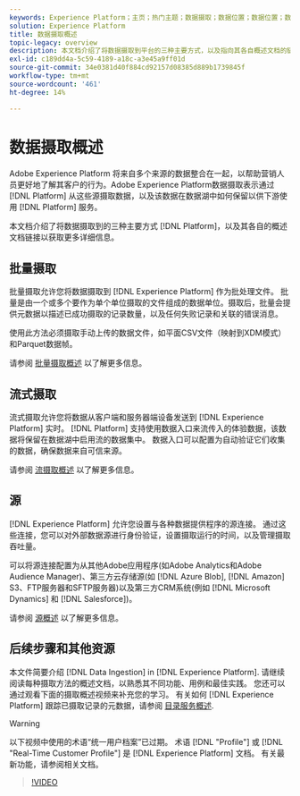 ```yaml
---
keywords: Experience Platform；主页；热门主题；数据摄取；数据位置；数据位置；数据管理；数据管理；谱系；谱系；批量；批量；摄取数据
solution: Experience Platform
title: 数据摄取概述
topic-legacy: overview
description: 本文档介绍了将数据摄取到平台的三种主要方式，以及指向其各自概述文档的链接，以获取更多详细信息。
exl-id: c189dd4a-5c59-4189-a18c-a3e45a9ff01d
source-git-commit: 34e0381d40f884cd92157d08385d889b1739845f
workflow-type: tm+mt
source-wordcount: '461'
ht-degree: 14%

---
```


# 数据摄取概述

Adobe Experience Platform 将来自多个来源的数据整合在一起，以帮助营销人员更好地了解其客户的行为。Adobe Experience Platform数据摄取表示通过 [!DNL Platform] 从这些源摄取数据，以及该数据在数据湖中如何保留以供下游使用 [!DNL Platform] 服务。

本文档介绍了将数据摄取到的三种主要方式 [!DNL Platform]，以及其各自的概述文档链接以获取更多详细信息。

## 批量摄取

批量摄取允许您将数据摄取到 [!DNL Experience Platform] 作为批处理文件。 批量是由一个或多个要作为单个单位摄取的文件组成的数据单位。摄取后，批量会提供元数据以描述已成功摄取的记录数量，以及任何失败记录和关联的错误消息。

使用此方法必须摄取手动上传的数据文件，如平面CSV文件（映射到XDM模式）和Parquet数据帧。

请参阅 [批量摄取概述](./batch-ingestion/overview.md) 以了解更多信息。

## 流式摄取

流式摄取允许您将数据从客户端和服务器端设备发送到 [!DNL Experience Platform] 实时。 [!DNL Platform] 支持使用数据入口来流传入的体验数据，该数据将保留在数据湖中启用流的数据集中。 数据入口可以配置为自动验证它们收集的数据，确保数据来自可信来源。

请参阅 [流摄取概述](./streaming-ingestion/overview.md) 以了解更多信息。

## 源

[!DNL Experience Platform] 允许您设置与各种数据提供程序的源连接。 通过这些连接，您可以对外部数据源进行身份验证，设置摄取运行的时间，以及管理摄取吞吐量。

可以将源连接配置为从其他Adobe应用程序(如Adobe Analytics和Adobe Audience Manager)、第三方云存储源(如 [!DNL Azure Blob], [!DNL Amazon] S3、FTP服务器和SFTP服务器)以及第三方CRM系统(例如 [!DNL Microsoft Dynamics] 和 [!DNL Salesforce])。

请参阅 [源概述](../sources/home.md) 以了解更多信息。

## 后续步骤和其他资源

本文件简要介绍 [!DNL Data Ingestion] in [!DNL Experience Platform]. 请继续阅读每种摄取方法的概述文档，以熟悉其不同功能、用例和最佳实践。 您还可以通过观看下面的摄取概述视频来补充您的学习。 有关如何 [!DNL Experience Platform] 跟踪已摄取记录的元数据，请参阅 [目录服务概述](../catalog/home.md).

>[!WARNING]
>
>以下视频中使用的术语“统一用户档案”已过期。 术语 [!DNL "Profile"] 或 [!DNL "Real-Time Customer Profile"] 是 [!DNL Experience Platform] 文档。 有关最新功能，请参阅相关文档。

>[!VIDEO](https://video.tv.adobe.com/v/27106?quality=12&learn=on)
